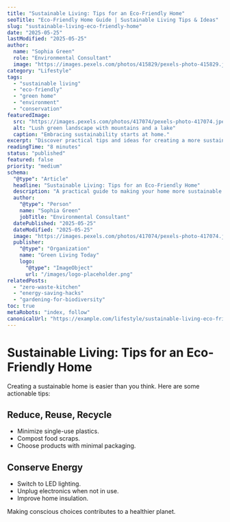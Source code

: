 ```yaml
---
title: "Sustainable Living: Tips for an Eco-Friendly Home"
seoTitle: "Eco-Friendly Home Guide | Sustainable Living Tips & Ideas"
slug: "sustainable-living-eco-friendly-home"
date: "2025-05-25"
lastModified: "2025-05-25"
author:
  name: "Sophia Green"
  role: "Environmental Consultant"
  image: "https://images.pexels.com/photos/415829/pexels-photo-415829.jpeg?auto=compress&cs=tinysrgb&w=1260&h=750&dpr=2"
category: "Lifestyle"
tags:
  - "sustainable living"
  - "eco-friendly"
  - "green home"
  - "environment"
  - "conservation"
featuredImage:
  src: "https://images.pexels.com/photos/417074/pexels-photo-417074.jpeg?auto=compress&cs=tinysrgb&w=1260&h=750&dpr=2"
  alt: "Lush green landscape with mountains and a lake"
  caption: "Embracing sustainability starts at home."
excerpt: "Discover practical tips and ideas for creating a more sustainable and eco-friendly home environment. From reducing waste to conserving energy, learn how small changes can make a big impact."
readingTime: "8 minutes"
status: "published"
featured: false
priority: "medium"
schema:
  "@type": "Article"
  headline: "Sustainable Living: Tips for an Eco-Friendly Home"
  description: "A practical guide to making your home more sustainable and environmentally friendly."
  author:
    "@type": "Person"
    name: "Sophia Green"
    jobTitle: "Environmental Consultant"
  datePublished: "2025-05-25"
  dateModified: "2025-05-25"
  image: "https://images.pexels.com/photos/417074/pexels-photo-417074.jpeg?auto=compress&cs=tinysrgb&w=1260&h=750&dpr=2"
  publisher:
    "@type": "Organization"
    name: "Green Living Today"
    logo:
      "@type": "ImageObject"
      url: "/images/logo-placeholder.png"
relatedPosts:
  - "zero-waste-kitchen"
  - "energy-saving-hacks"
  - "gardening-for-biodiversity"
toc: true
metaRobots: "index, follow"
canonicalUrl: "https://example.com/lifestyle/sustainable-living-eco-friendly-home"
---
```


# Sustainable Living: Tips for an Eco-Friendly Home

Creating a sustainable home is easier than you think. Here are some actionable tips:

## Reduce, Reuse, Recycle

*   Minimize single-use plastics.
*   Compost food scraps.
*   Choose products with minimal packaging.

## Conserve Energy

*   Switch to LED lighting.
*   Unplug electronics when not in use.
*   Improve home insulation.

Making conscious choices contributes to a healthier planet.
